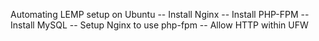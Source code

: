 
Automating LEMP setup on Ubuntu 
-- Install Nginx
-- Install PHP-FPM
-- Install MySQL
-- Setup Nginx to use php-fpm
-- Allow HTTP within UFW
